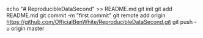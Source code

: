 echo "# ReproducibleDataSecond" >> README.md
git init
git add README.md
git commit -m "first commit"
git remote add origin https://github.com/OfficialBenWhite/ReproducibleDataSecond.git
git push -u origin master
